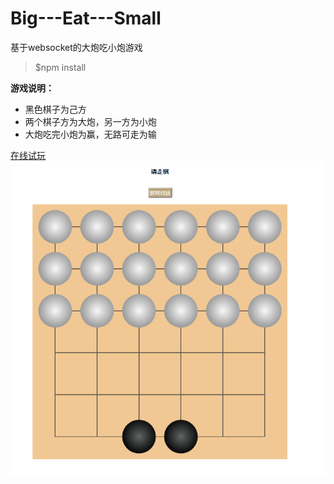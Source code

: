 # Big---Eat---Small
基于websocket的大炮吃小炮游戏

> $npm install

**游戏说明：**

* 黑色棋子为己方
* 两个棋子方为大炮，另一方为小炮
* 大炮吃完小炮为赢，无路可走为输

[在线试玩](http://39.106.55.43:8001/)
![运行截图](https://github.com/XiaohuiSu/Big---Eat---Small/blob/master/images/%E8%BF%90%E8%A1%8C%E6%88%AA%E5%9B%BE.PNG)
